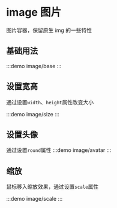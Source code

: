 

# image 图片

图片容器，保留原生 img 的一些特性

## 基础用法
:::demo
image/base
:::

## 设置宽高

通过设置`width`、`height`属性改变大小

:::demo
image/size
:::

## 设置头像

通过设置`round`属性
:::demo
image/avatar
:::
## 缩放

鼠标移入缩放效果，通过设置`scale`属性

:::demo
image/scale
:::
